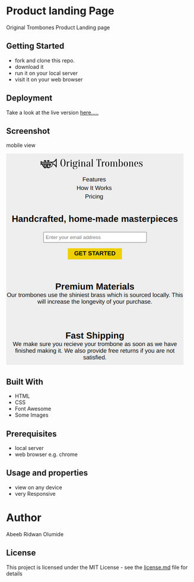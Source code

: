 # Product landing Page
  Original Trombones Product Landing page

## Getting Started
  - fork and clone this repo.
  - download it
  - run it on your local server
  - visit it on your web browser

## Deployment
  Take a look at the live version [here.....](#)  

## Screenshot
mobile  view

  ![mobile view](images/mobileView.png)

## Built With
  - HTML
  - CSS
  - Font Awesome
  - Some Images  

## Prerequisites
  - local server
  - web browser e.g. chrome


## Usage and properties
  - view on any device
  - very Responsive

# Author
  Abeeb Ridwan Olumide

## License
  This project is licensed under the MIT License - see the [license.md](license.md) file for details


